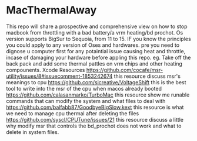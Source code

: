 # MacThermalAway
This repo will share a prospective and comprehensive view on how to stop macbook from throttling with a bad battery/a vrm heating/bd prochot. Os version supports BigSur to Sequoia, from 11 to 15. IF you know the principles you could apply to any version of Oses and hardwares. 
pre you need to dignose u computer first for any potaintial issue causing heat and throttle, incase of damaging your hardware before appling this repo. eg. Take off the back pack and add some thermal pattles on vrm chips and other heating compounents. Xcode 
Resources https://github.com/cocafe/msr-utility/issues/8#issuecomment-1853242674 this resource discuss msr's meanings to cpu  https://github.com/sicreative/VoltageShift this is the best tool to write into the msr of the cpu when macos already booted   https://github.com/calasanmarko/TurboMac this resource show me runable commands that can modify the system and what files to deal with  https://github.com/balfabb87/GoodbyeBigSlow.kext this resource is what we need to manage cpu thermal after deleting the files  https://github.com/syscl/CPUTune/issues/21 this resource discuss a little why modify msr that controls the bd_prochot does not work and what to delete in system files.
